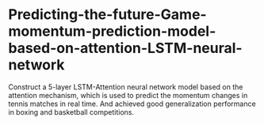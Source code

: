 # Predicting-the-future-Game-momentum-prediction-model-based-on-attention-LSTM-neural-network
Construct a 5-layer LSTM-Attention neural network model based on the attention mechanism, which is used to predict the momentum changes in tennis matches in real time. And achieved good generalization performance in boxing and basketball competitions.
